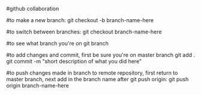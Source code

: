 #github collaboration

#to make a new branch: git checkout -b branch-name-here

#to switch between branches:
git checkout branch-name-here

#to see what branch you're on
git branch

#to add changes and commit, first be sure you're on master branch
git add .
git commit -m "short description of what you did here"

#to push changes made in branch to remote repository, first return to master branch, next add in the branch name after git push origin:
git push origin branch-name-here
